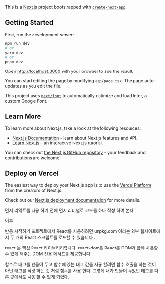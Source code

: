 This is a [Next.js](https://nextjs.org/) project bootstrapped with [`create-next-app`](https://github.com/vercel/next.js/tree/canary/packages/create-next-app).

## Getting Started

First, run the development server:

```bash
npm run dev
# or
yarn dev
# or
pnpm dev
```

Open [http://localhost:3000](http://localhost:3000) with your browser to see the result.

You can start editing the page by modifying `app/page.tsx`. The page auto-updates as you edit the file.

This project uses [`next/font`](https://nextjs.org/docs/basic-features/font-optimization) to automatically optimize and load Inter, a custom Google Font.

## Learn More

To learn more about Next.js, take a look at the following resources:

- [Next.js Documentation](https://nextjs.org/docs) - learn about Next.js features and API.
- [Learn Next.js](https://nextjs.org/learn) - an interactive Next.js tutorial.

You can check out [the Next.js GitHub repository](https://github.com/vercel/next.js/) - your feedback and contributions are welcome!

## Deploy on Vercel

The easiest way to deploy your Next.js app is to use the [Vercel Platform](https://vercel.com/new?utm_medium=default-template&filter=next.js&utm_source=create-next-app&utm_campaign=create-next-app-readme) from the creators of Next.js.

Check out our [Next.js deployment documentation](https://nextjs.org/docs/deployment) for more details.


먼저 리액트를 사용 하기 전에 먼저 리터널로 코드를 하나 작성 하여 본다

이후

반응 시작하기
프로젝트에서 React를 사용하려면 unpkg.com 이라는 외부 웹사이트에서 두 개의 React 스크립트를 로드할 수 있습니다 .

react 는 핵심 React 라이브러리입니다.
react-dom은 React를 DOM과 함께 사용할 수 있게 해주는 DOM 전용 메서드를 제공합니다

함수로 태그를 만들어 두고 함수에 있는 태그 값을 사용 할려면 함수 호출을 하는 것이 아닌 태그를 작성 하는 것 처럼 함수를 사용 한다. 그렇게 내가 만들어 두었던 태그를 다른 곳에서도 사용 할 수 있게 되었다.